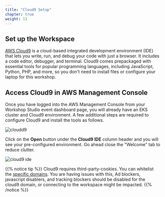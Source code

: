 ```yaml
---
title: "Cloud9 Setup"
chapter: true
weight: 11
---
```


## Set up the Workspace

[AWS Cloud9](https://aws.amazon.com/cloud9/) is a cloud-based integrated development environment (IDE) that lets you write, run, and debug your code with just a browser. It includes a code editor, debugger, and terminal. Cloud9 comes prepackaged with essential tools for popular programming languages, including JavaScript, Python, PHP, and more, so you don’t need to install files or configure your laptop for this workshop.

## Access Cloud9 in AWS Management Console 

Once you have logged into the AWS Management Console from your Workshop Studio event dashboard page, you will already have an EKS cluster and Cloud9 environment. A few additional steps are required to configure Cloud9 and install the tools as follows.


![cloudd9](/images/workshop-studio-cloud9-dashboard.png)

Click on the **Open** button under the **Cloud9 IDE** column header and you will see your pre-configured environment.  Go ahead close the "Welcome" tab to reduce clutter.

![cloud9 ide](/images/cloud9-initial.png)

{{% notice tip %}}
Cloud9 requires third-party-cookies. You can whitelist the [specific domains](https://docs.aws.amazon.com/cloud9/latest/user-guide/troubleshooting.html#troubleshooting-env-loading).  You are having issues with this, Ad blockers, javascript disablers, and tracking blockers should be disabled for the cloud9 domain, or connecting to the workspace might be impacted.
{{% /notice %}}